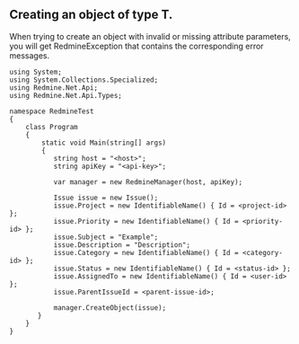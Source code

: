## Creating an object of type T. ##

When trying to create an object with invalid or missing attribute parameters, you will get RedmineException that contains the corresponding error messages.

    using System;
    using System.Collections.Specialized;
    using Redmine.Net.Api;
    using Redmine.Net.Api.Types;

    namespace RedmineTest
    {
        class Program
        {
            static void Main(string[] args)
            {
               string host = "<host>";
               string apiKey = "<api-key>";

               var manager = new RedmineManager(host, apiKey);

               Issue issue = new Issue();
               issue.Project = new IdentifiableName() { Id = <project-id> };
               issue.Priority = new IdentifiableName() { Id = <priority-id> };
               issue.Subject = "Example";
               issue.Description = "Description";
               issue.Category = new IdentifiableName() { Id = <category-id> };
               issue.Status = new IdentifiableName() { Id = <status-id> };
               issue.AssignedTo = new IdentifiableName() { Id = <user-id> };
               issue.ParentIssueId = <parent-issue-id>;

               manager.CreateObject(issue);
           }
        }
    }
